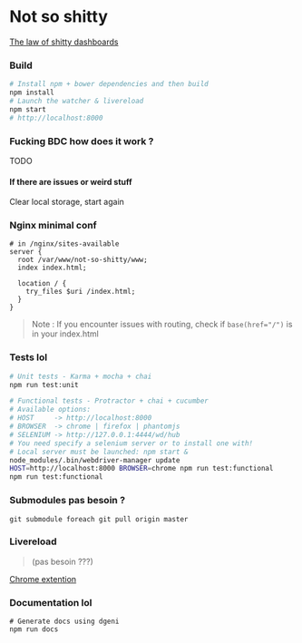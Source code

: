 # Not so shitty

[The law of shitty dashboards](http://attackwithnumbers.com/the-laws-of-shitty-dashboard)

### Build

```bash
# Install npm + bower dependencies and then build
npm install
# Launch the watcher & livereload
npm start
# http://localhost:8000
```

### Fucking BDC how does it work ?
TODO

#### If there are issues or weird stuff
Clear local storage, start again

### Nginx minimal conf

```
# in /nginx/sites-available
server {
  root /var/www/not-so-shitty/www;
  index index.html;

  location / {
    try_files $uri /index.html;
  }
}
```

> Note : If you encounter issues with routing, check if `base(href="/")` is in your index.html

### Tests lol

```bash
# Unit tests - Karma + mocha + chai
npm run test:unit

# Functional tests - Protractor + chai + cucumber
# Available options:
# HOST     -> http://localhost:8000
# BROWSER  -> chrome | firefox | phantomjs
# SELENIUM -> http://127.0.0.1:4444/wd/hub
# You need specify a selenium server or to install one with!
# Local server must be launched: npm start &
node_modules/.bin/webdriver-manager update
HOST=http://localhost:8000 BROWSER=chrome npm run test:functional
npm run test:functional
```

### Submodules pas besoin ?

```
git submodule foreach git pull origin master
```

### Livereload

> (pas besoin ???)

[Chrome extention](https://chrome.google.com/webstore/detail/livereload/jnihajbhpnppcggbcgedagnkighmdlei)

### Documentation lol

    # Generate docs using dgeni
    npm run docs
